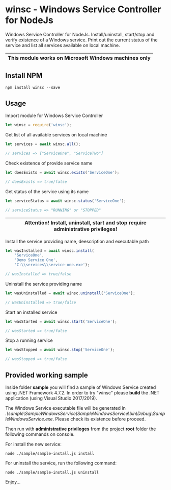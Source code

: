 winsc - Windows Service Controller for NodeJs
======
Windows Service Controller for NodeJs. Install/uninstall, start/stop and verify existence of a Windows service. Print out the current status of the service and list all services available on local machine.

| This module works on Microsoft Windows machines only |
| --- |

## Install NPM

```javascript
npm install winsc --save
```

## Usage

Import module for Windows Service Controller
```javascript
let winsc = require('winsc');
```

Get list of all available services on local machine
```javascript
let services = await winsc.all();

// services => ["ServiceOne", "ServiceTwo"]
```

Check existence of provide service name
```javascript
let doesExists = await winsc.exists('ServiceOne');

// doesExists => true/false
```

Get status of the service using its name
```javascript
let serviceStatus = await winsc.status('ServiceOne');

// serviceStatus => "RUNNING" or "STOPPED"
```

| Attention! Install, uninstall, start and stop require administrative privileges! |
| --- |

Install the service providing name, deescription and executable path
```javascript
let wasInstalled = await winsc.install(
    'ServiceOne', 
    'Demo Service One', 
    'C:\\services\\service-one.exe');

// wasInstalled => true/false
```

Uninstall the service providing name
```javascript
let wasUninstalled = await winsc.uninstall('ServiceOne');

// wasUninstalled => true/false
```

Start an installed service
```javascript
let wasStarted = await winsc.start('ServiceOne');

// wasStarted => true/false
```

Stop a running service
```javascript
let wasStopped = await winsc.stop('ServiceOne');

// wasStopped => true/false
```

## Provided working sample

Inside folder **sample** you will find a sample of Windows Service created using .NET Framework 4.7.2. In order to try "winsc" please **build** the .NET application (using Visual Studio 2017/2019).

The Windows Service executable file will be generated in 
*.\sample\SampleWindowsService\SampleWindowsService\bin\Debug\SampleWindowsService.exe*. Please check its existence before proceed.

Then run with **administrative privileges** from the project **root** folder the following commands on console.

For install the new service:

```console
node ./sample/sample-install.js install
```

For uninstall the service, run the following command:

```console
node ./sample/sample-install.js uninstall
```

Enjoy...
